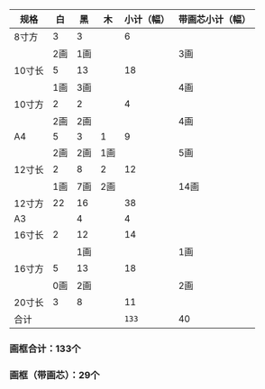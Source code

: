 | 规格   | 白   | 黑   | 木   | 小计（幅） | 带画芯小计（幅） |
| ------ | ---- | ---- | ---- | ---------- | ---------------- |
| 8寸方  | 3    | 3    |      | 6          |                  |
|        | 2画  | 1画  |      |            | 3画              |
| 10寸长 | 5    | 13   |      | 18         |                  |
|        | 1画  | 3画  |      |            | 4画              |
| 10寸方 | 2    | 2    |      | 4          |                  |
|        | 2画  | 2画  |      |            | 4画              |
| A4     | 5    | 3    | 1    | 9          |                  |
|        | 2画  | 2画  | 1画  |            | 5画              |
| 12寸长 | 2    | 8    | 2    | 12         |                  |
|        | 1画  | 7画  | 2画  |            | 14画             |
| 12寸方 | 22   | 16   |      | 38         |                  |
| A3     |      | 4    |      | 4          |                  |
| 16寸长 | 2    | 12   |      | 14         |                  |
|        |      | 1画  |      |            | 1画              |
| 16寸方 | 5    | 13   |      | 18         |                  |
|        | 0画  | 2画  |      |            | 2画              |
| 20寸长 | 3    | 8    |      | 11         |                  |
| 合计   |      |      |      | `133`      | 40               |

### 画框合计：133个
### 画框（带画芯）：29个